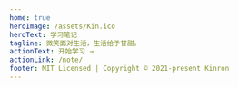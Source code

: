 ```yaml
---
home: true
heroImage: /assets/Kin.ico
heroText: 学习笔记
tagline: 微笑面对生活，生活给予甘甜。
actionText: 开始学习 →
actionLink: /note/
footer: MIT Licensed | Copyright © 2021-present Kinron
---
```

